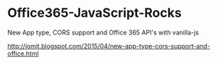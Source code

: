 # Office365-JavaScript-Rocks
New App type, CORS support and Office 365 API's with vanilla-js 

http://jomit.blogspot.com/2015/04/new-app-type-cors-support-and-office.html

